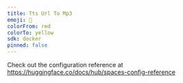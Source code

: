 ```yaml
---
title: Tts Url To Mp3
emoji: 🐢
colorFrom: red
colorTo: yellow
sdk: docker
pinned: false
---
```


Check out the configuration reference at https://huggingface.co/docs/hub/spaces-config-reference
